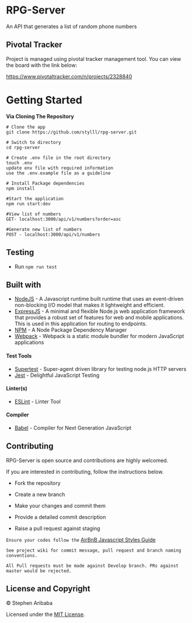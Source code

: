 # RPG-Server
An API that generates a list of random phone numbers

## Pivotal Tracker
Project is managed using pivotal tracker management tool. You can view the board with the link below:

https://www.pivotaltracker.com/n/projects/2328840

# Getting Started
**Via Cloning The Repository**
```
# Clone the app
git clone https://github.com/stylll/rpg-server.git

# Switch to directory
cd rpg-server

# Create .env file in the root directory
touch .env
update env file with required information
use the .env.example file as a guideline

# Install Package dependencies
npm install

#Start the application
npm run start:dev

#View list of numbers
GET- localhost:3000/api/v1/numbers?order=asc

#Generate new list of numbers
POST - localhost:3000/api/v1/numbers
```

## Testing
* Run `npm run test`

## Built with
* [NodeJS](https://nodejs.org/en/) - A Javascript runtime built runtime that uses an event-driven non-blocking I/O model that makes it lightweight and efficient.
* [ExpressJS](http://expressjs.com/) - A minimal and flexible Node.js web application framework that provides a robust set of features for web and mobile applications. This is used in this application for routing to endpoints.
* [NPM](https://www.npmjs.com/) - A Node Package Dependency Manager
* [Webpack](https://babeljs.io/) - Webpack is a static module bundler for modern JavaScript applications

#### Test Tools

* [Supertest](https://github.com/visionmedia/supertest) - Super-agent driven
  library for testing node.js HTTP servers
* [Jest](https://jestjs.io/) - Delightful JavaScript Testing

#### Linter(s)

* [ESLint](https://eslint.org/) - Linter Tool

#### Compiler

* [Babel](https://eslint.org/) - Compiler for Next Generation JavaScript

## Contributing
RPG-Server is open source and contributions are highly welcomed.

If you are interested in contributing, follow the instructions below.

* Fork the repository

* Create a new branch

* Make your changes and commit them

* Provide a detailed commit description

* Raise a pull request against staging

`Ensure your codes follow the` [AirBnB Javascript Styles Guide](https://github.com/airbnb/javascript)

`See project wiki for commit message, pull request and branch naming conventions.`

`All Pull requests must be made against Develop branch. PRs against master would be rejected.`


## License and Copyright

&copy; Stephen Aribaba

Licensed under the [MIT License](https://opensource.org/licenses/MIT).
